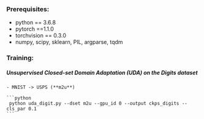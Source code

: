 ### Prerequisites:
- python == 3.6.8
- pytorch ==1.1.0
- torchvision == 0.3.0
- numpy, scipy, sklearn, PIL, argparse, tqdm


### Training:
##### Unsupervised Closed-set Domain Adaptation (UDA) on the Digits dataset
	- MNIST -> USPS (**m2u**)
	
	```python
	 python uda_digit.py --dset m2u --gpu_id 0 --output ckps_digits --cls_par 0.1
	```
